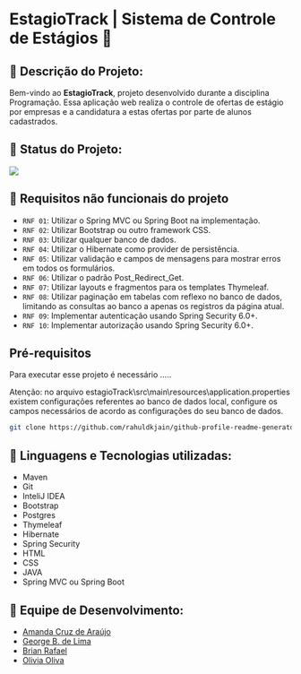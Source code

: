 # EstagioTrack | Sistema de Controle de Estágios 📌

## :pushpin: Descrição do Projeto:

Bem-vindo ao **EstagioTrack**, projeto desenvolvido durante a disciplina Programação.
Essa aplicação web realiza o controle de ofertas de estágio por empresas e a
candidatura a estas ofertas por parte de alunos cadastrados.

## :pushpin: Status do Projeto:
<p align="left"><img src="http://img.shields.io/static/v1?label=STATUS&message=EM%20DESENVOLVIMENTO&color=GREEN&style=for-the-badge"/></p>

## :hammer: Requisitos não funcionais do projeto
- `RNF 01`: Utilizar o Spring MVC ou Spring Boot na implementação.
- `RNF 02`: Utilizar Bootstrap ou outro framework CSS.
- `RNF 03`: Utilizar qualquer banco de dados.
- `RNF 04`: Utilizar o Hibernate como provider de persistência.
- `RNF 05`: Utilizar validação e campos de mensagens para mostrar erros em todos os formulários.
- `RNF 06`: Utilizar o padrão Post_Redirect_Get.
- `RNF 07`: Utilizar layouts e fragmentos para os templates Thymeleaf.
- `RNF 08`: Utilizar paginação em tabelas com reflexo no banco de dados, limitando as consultas ao banco a apenas os registros da página atual.
- `RNF 09`: Implementar autenticação usando Spring Security 6.0+.
- `RNF 10`: Implementar autorização usando Spring Security 6.0+.

## Pré-requisitos

Para executar esse projeto é necessário .....

Atenção: no arquivo estagioTrack\src\main\resources\application.properties existem configurações referentes ao banco de dados local, configure os campos necessários de acordo as configurações do seu banco de dados.  

```bash
git clone https://github.com/rahuldkjain/github-profile-readme-generator.git
```

## :pushpin: Linguagens e Tecnologias utilizadas:

- Maven
- Git
- InteliJ IDEA
- Bootstrap
- Postgres
- Thymeleaf
- Hibernate
- Spring Security
- HTML
- CSS
- JAVA
- Spring MVC ou Spring Boot

## :pushpin: Equipe de Desenvolvimento:

- [Amanda Cruz de Araújo](https://github.com/Amandacdev)
- [George B. de Lima](https://github.com/GeorgeLimaDev) 
- [Brian Rafael](https://github.com/Brianrafs)
- [Olivia Oliva](https://github.com/oliviaoliva) 
